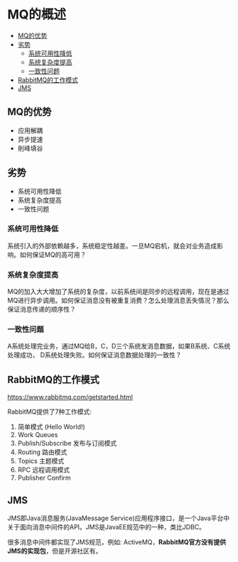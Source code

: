 # MQ的概述

- [MQ的优势](#mq的优势)
- [劣势](#劣势)
    - [系统可用性降低](#系统可用性降低)
    - [系统复杂度提高](#系统复杂度提高)
    - [一致性问题](#一致性问题)
- [RabbitMQ的工作模式](#rabbitmq的工作模式)
- [JMS](#jms)

## MQ的优势
- 应用解耦
- 异步提速
- 削峰填谷

## 劣势
- 系统可用性降低
- 系统复杂度提高
- 一致性问题

### 系统可用性降低
系统引入的外部依赖越多，系统稳定性越差。一旦MQ宕机，就会对业务造成影响。如何保证MQ的高可用？

### 系统复杂度提高
MQ的加入大大增加了系统的复杂度，以前系统间是同步的远程调用，现在是通过MQ进行异步调用。如何保证消息没有被重复消费？怎么处理消息丢失情况？那么保证消息传递的顺序性？

### 一致性问题
A系统处理完业务，通过MQ给B，C，D三个系统发消息数据，如果B系统、C系统处理成功， D系统处理失败。如何保证消息数据处理的一致性？

## RabbitMQ的工作模式
https://www.rabbitmq.com/getstarted.html

RabbitMQ提供了7种工作模式:
1. 简单模式 (Hello World!)
2. Work Queues
3. Publish/Subscribe 发布与订阅模式 
4. Routing 路由模式
5. Topics 主题模式
6. RPC 远程调用模式
7. Publisher Confirm

## JMS
JMS即Java消息服务(JavaMessage Service)应用程序接口，是一个Java平台中关于面向消息中间件的API。JMS是JavaEE规范中的一种，类比JDBC。

很多消息中间件都实现了JMS规范，例如: ActiveMQ，**RabbitMQ官方没有提供JMS的实现包**，但是开源社区有。
